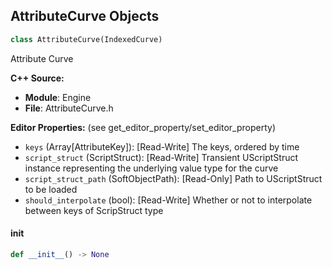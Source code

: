 ## AttributeCurve Objects

```python
class AttributeCurve(IndexedCurve)
```

Attribute Curve

**C++ Source:**

- **Module**: Engine
- **File**: AttributeCurve.h

**Editor Properties:** (see get_editor_property/set_editor_property)

- ``keys`` (Array[AttributeKey]):  [Read-Write] The keys, ordered by time
- ``script_struct`` (ScriptStruct):  [Read-Write] Transient UScriptStruct instance representing the underlying value type for the curve
- ``script_struct_path`` (SoftObjectPath):  [Read-Only] Path to UScriptStruct to be loaded
- ``should_interpolate`` (bool):  [Read-Write] Whether or not to interpolate between keys of ScripStruct type

<a id="unreal.AttributeCurve.__init__"></a>

#### __init__

```python
def __init__() -> None
```

<a id="unreal.InputDevicePropertyHandle"></a>